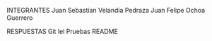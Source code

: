 INTEGRANTES
Juan Sebastian Velandia Pedraza
Juan Felipe Ochoa Guerrero

RESPUESTAS 
Git lel
Pruebas README
